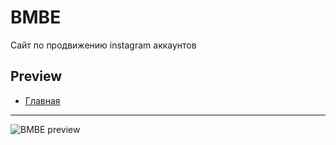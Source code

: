 BMBE
===========================
Сайт по продвижению instagram аккаунтов

## Preview
* [Главная](https://demyashev.github.io/bmbe/index.html)

---

![BMBE preview](https://raw.githubusercontent.com/demyashev/bmbe/master/public/files/preview.png)
